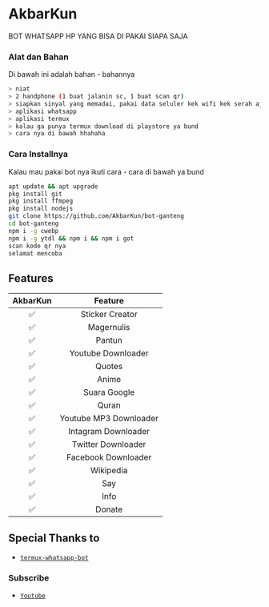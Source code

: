 # AkbarKun
BOT WHATSAPP HP YANG BISA DI PAKAI SIAPA SAJA

### Alat dan Bahan
Di bawah ini adalah bahan - bahannya
```bash
> niat
> 2 handphone (1 buat jalanin sc, 1 buat scan qr)
> siapkan sinyal yang memadai, pakai data seluler kek wifi kek serah aja.
> aplikasi whatsapp
> aplikasi termux
> kalau ga punya termux download di playstore ya bund
> cara nya di bawah hhahaha
```

### Cara Installnya
Kalau mau pakai bot nya ikuti cara - cara di bawah ya bund
```bash
apt update && apt upgrade
pkg install git
pkg install ffmpeg
pkg install nodejs
git clone https://github.com/AkbarKun/bot-ganteng
cd bot-ganteng
npm i -g cwebp
npm i -g ytdl && npm i && npm i got
scan kode qr nya
selamat mencoba
```

## Features

| AkbarKun       |                Feature           |
| :-----------: | :--------------------------------: |
|       ✅       | Sticker Creator                  |
|       ✅       | Magernulis                       |
|       ✅       | Pantun                           |
|       ✅       | Youtube Downloader               |
|       ✅       | Quotes                           |
|       ✅       | Anime                            |
|       ✅       | Suara Google                     |
|       ✅       | Quran                            |
|       ✅       | Youtube MP3 Downloader           |
|       ✅       | Intagram Downloader              |
|       ✅       | Twitter Downloader               |
|       ✅       | Facebook Downloader              |
|       ✅       | Wikipedia                        |
|       ✅       | Say                              |
|       ✅       | Info                             |
|       ✅       | Donate                           |

## Special Thanks to
* [`termux-whatsapp-bot`](https://github.com/fdciabdul/termux-whatsapp-bot)

### Subscribe
* [`Youtube`](https://www.youtube.com/channel/UCHhmIhtE_xcSe8HGIUGyHUw)
